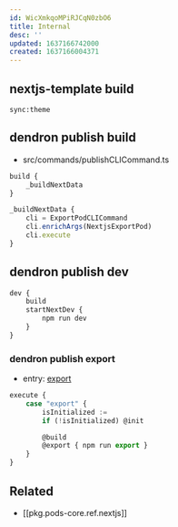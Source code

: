 ```yaml
---
id: WicXmkqoMPiRJCqN0zbO6
title: Internal
desc: ''
updated: 1637166742000
created: 1637166004371
---
```


## nextjs-template build

```
sync:theme
```


## dendron publish build

- src/commands/publishCLICommand.ts

```ts
build {
    _buildNextData
}

_buildNextData {
    cli = ExportPodCLICommand
    cli.enrichArgs(NextjsExportPod)
    cli.execute
}
```

## dendron publish dev

```ts
dev {
    build
    startNextDev {
        npm run dev
    }
}
```

### dendron publish export

- entry: [export](https://github.com/dendronhq/dendron/blob/cba633e4568601485e0cea1ab382e9dd3fbaa305/packages/dendron-cli/src/commands/publishCLICommand.ts#L434)
```ts
execute {
    case "export" {
        isInitialized :=
        if (!isInitialized) @init

        @build
        @export { npm run export }
    }
}

```

## Related
- [[pkg.pods-core.ref.nextjs]]